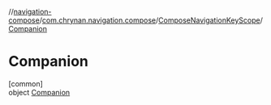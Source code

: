 //[navigation-compose](../../../../index.md)/[com.chrynan.navigation.compose](../../index.md)/[ComposeNavigationKeyScope](../index.md)/[Companion](index.md)

# Companion

[common]\
object [Companion](index.md)
